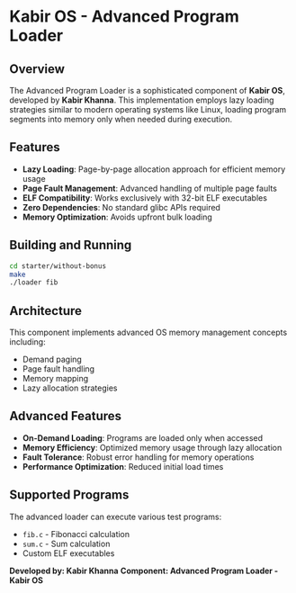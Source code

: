 # Kabir OS - Advanced Program Loader

## Overview

The Advanced Program Loader is a sophisticated component of **Kabir OS**, developed by **Kabir Khanna**. This implementation employs lazy loading strategies similar to modern operating systems like Linux, loading program segments into memory only when needed during execution.

## Features

- **Lazy Loading**: Page-by-page allocation approach for efficient memory usage
- **Page Fault Management**: Advanced handling of multiple page faults
- **ELF Compatibility**: Works exclusively with 32-bit ELF executables
- **Zero Dependencies**: No standard glibc APIs required
- **Memory Optimization**: Avoids upfront bulk loading

## Building and Running

```bash
cd starter/without-bonus
make
./loader fib
```

## Architecture

This component implements advanced OS memory management concepts including:
- Demand paging
- Page fault handling
- Memory mapping
- Lazy allocation strategies

## Advanced Features

- **On-Demand Loading**: Programs are loaded only when accessed
- **Memory Efficiency**: Optimized memory usage through lazy allocation
- **Fault Tolerance**: Robust error handling for memory operations
- **Performance Optimization**: Reduced initial load times

## Supported Programs

The advanced loader can execute various test programs:
- `fib.c` - Fibonacci calculation
- `sum.c` - Sum calculation
- Custom ELF executables

**Developed by: Kabir Khanna**
**Component: Advanced Program Loader - Kabir OS** 
